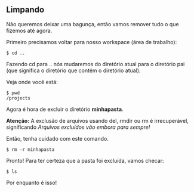 ## Limpando

Não queremos deixar uma bagunça, então vamos remover tudo o que fizemos até agora.

Primeiro precisamos voltar para nosso workspace (área de trabalho):

```
$ cd ..
```

Fazendo cd para .. nós mudaremos do diretório atual para o diretório pai (que significa o diretório que contém o diretório atual).

Veja onde você está:

```
$ pwd
/projects
```

Agora é hora de excluir o diretório **minhapasta**.

**Atenção:** A exclusão de arquivos usando del, rmdir ou rm é irrecuperável, significando _Arquivos excluídos vão embora para sempre!_

Então, tenha cuidado com este comando.

```
$ rm -r minhapasta
```

Pronto! Para ter certeza que a pasta foi excluída, vamos checar:

```
$ ls
```

Por enquanto é isso!
